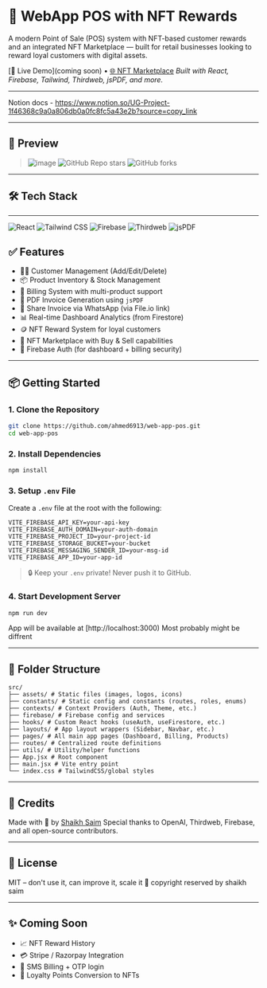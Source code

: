 # 🧾 WebApp POS with NFT Rewards

A modern Point of Sale (POS) system with NFT-based customer rewards and an integrated NFT Marketplace — built for retail businesses looking to reward loyal customers with digital assets.

[🚀 Live Demo](coming soon) • [🌐 NFT Marketplace](https://nft-marketplace-81f39.web.app/)
*Built with React, Firebase, Tailwind, Thirdweb, jsPDF, and more.*

---
Notion docs - https://www.notion.so/UG-Project-1f46368c9a0a806db0a0fc8fc5a43e2b?source=copy_link

---
## 📸 Preview

> ![image](https://github.com/user-attachments/assets/b65e44a1-f7a1-4084-a287-f025965cac9d)
> ![GitHub Repo stars](https://img.shields.io/github/stars/ahmed6913/web-app-pos?style=social)
![GitHub forks](https://img.shields.io/github/forks/ahmed6913/web-app-pos?style=social)


---

## 🛠️ Tech Stack

--- 
![React](https://img.shields.io/badge/React-20232A?style=for-the-badge&logo=react&logoColor=61DAFB)
![Tailwind CSS](https://img.shields.io/badge/Tailwind-38B2AC?style=for-the-badge&logo=tailwind-css&logoColor=white)
![Firebase](https://img.shields.io/badge/Firebase-FFCA28?style=for-the-badge&logo=firebase&logoColor=white)
![Thirdweb](https://img.shields.io/badge/Thirdweb-000?style=for-the-badge&logo=thirdweb&logoColor=white)
![jsPDF](https://img.shields.io/badge/jsPDF-E10098?style=for-the-badge&logo=ghost&logoColor=white)


## ✅ Features

* 🧑‍💼 Customer Management (Add/Edit/Delete)
* 📦 Product Inventory & Stock Management
* 🧾 Billing System with multi-product support
* 📄 PDF Invoice Generation using `jsPDF`
* 📲 Share Invoice via WhatsApp (via File.io link)
* 📊 Real-time Dashboard Analytics (from Firestore)
* 🪙 NFT Reward System for loyal customers
* 🛒 NFT Marketplace with Buy & Sell capabilities
* 🔐 Firebase Auth (for dashboard + billing security)

---

## 📦 Getting Started

### 1. Clone the Repository

```bash
git clone https://github.com/ahmed6913/web-app-pos.git
cd web-app-pos
```

### 2. Install Dependencies

```bash
npm install
```

### 3. Setup `.env` File

Create a `.env` file at the root with the following:

```env
VITE_FIREBASE_API_KEY=your-api-key
VITE_FIREBASE_AUTH_DOMAIN=your-auth-domain
VITE_FIREBASE_PROJECT_ID=your-project-id
VITE_FIREBASE_STORAGE_BUCKET=your-bucket
VITE_FIREBASE_MESSAGING_SENDER_ID=your-msg-id
VITE_FIREBASE_APP_ID=your-app-id
```

> 🔒 Keep your `.env` private! Never push it to GitHub.

### 4. Start Development Server

```bash
npm run dev
```

App will be available at [http://localhost:3000) Most probably might be diffrent 

---

## 📁 Folder Structure

```
src/
├── assets/ # Static files (images, logos, icons)
├── constants/ # Static config and constants (routes, roles, enums)
├── contexts/ # Context Providers (Auth, Theme, etc.)
├── firebase/ # Firebase config and services
├── hooks/ # Custom React hooks (useAuth, useFirestore, etc.)
├── layouts/ # App layout wrappers (Sidebar, Navbar, etc.)
├── pages/ # All main app pages (Dashboard, Billing, Products)
├── routes/ # Centralized route definitions
├── utils/ # Utility/helper functions
├── App.jsx # Root component
├── main.jsx # Vite entry point
└── index.css # TailwindCSS/global styles
```

---

## 🧐 Credits

Made with 💙 by [Shaikh Saim](https://github.com/ahmed6913)
Special thanks to OpenAI, Thirdweb, Firebase, and all open-source contributors.

---

## 📜 License

MIT – don't use it, can improve it, scale it 🚀
copyright reserved by shaikh saim

---

## ✨ Coming Soon

* 📈 NFT Reward History
* 💳 Stripe / Razorpay Integration
* 📲 SMS Billing + OTP login
* 🌟 Loyalty Points Conversion to NFTs


